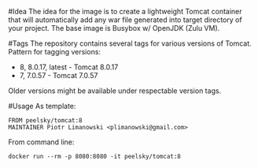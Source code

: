 #Idea
The idea for the image is to create a lightweight Tomcat container that will automatically add any war file generated into target directory of your project.
The base image is Busybox w/ OpenJDK (Zulu VM).

#Tags
The repository contains several tags for various versions of Tomcat.
Pattern for tagging versions:

- 8, 8.0.17, latest - Tomcat 8.0.17
- 7, 7.0.57  - Tomcat 7.0.57

Older versions might be available under respectable version tags.

#Usage
As template:

```
FROM peelsky/tomcat:8
MAINTAINER Piotr Limanowski <plimanowski@gmail.com>
```

From command line:
```
docker run --rm -p 8080:8080 -it peelsky/tomcat:8
```
